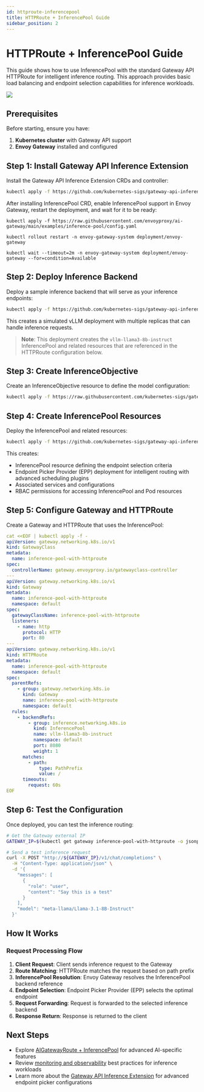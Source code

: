 ```yaml
---
id: httproute-inferencepool
title: HTTPRoute + InferencePool Guide
sidebar_position: 2
---
```


# HTTPRoute + InferencePool Guide

This guide shows how to use InferencePool with the standard Gateway API HTTPRoute for intelligent inference routing. This approach provides basic load balancing and endpoint selection capabilities for inference workloads.

![](/img/inference-httproute.svg)

## Prerequisites

Before starting, ensure you have:

1. **Kubernetes cluster** with Gateway API support
2. **Envoy Gateway** installed and configured

## Step 1: Install Gateway API Inference Extension

Install the Gateway API Inference Extension CRDs and controller:

```bash
kubectl apply -f https://github.com/kubernetes-sigs/gateway-api-inference-extension/releases/download/v1.0.1/manifests.yaml
```

After installing InferencePool CRD, enable InferencePool support in Envoy Gateway, restart the deployment, and wait for it to be ready:

```shell
kubectl apply -f https://raw.githubusercontent.com/envoyproxy/ai-gateway/main/examples/inference-pool/config.yaml

kubectl rollout restart -n envoy-gateway-system deployment/envoy-gateway

kubectl wait --timeout=2m -n envoy-gateway-system deployment/envoy-gateway --for=condition=Available
```

## Step 2: Deploy Inference Backend

Deploy a sample inference backend that will serve as your inference endpoints:

```bash
kubectl apply -f https://github.com/kubernetes-sigs/gateway-api-inference-extension/raw/main/config/manifests/vllm/sim-deployment.yaml
```

This creates a simulated vLLM deployment with multiple replicas that can handle inference requests.

> **Note**: This deployment creates the `vllm-llama3-8b-instruct` InferencePool and related resources that are referenced in the HTTPRoute configuration below.

## Step 3: Create InferenceObjective

Create an InferenceObjective resource to define the model configuration:

```bash
kubectl apply -f https://raw.githubusercontent.com/kubernetes-sigs/gateway-api-inference-extension/refs/tags/v1.0.1/config/manifests/inferenceobjective.yaml
```

## Step 4: Create InferencePool Resources

Deploy the InferencePool and related resources:

```bash
kubectl apply -f https://github.com/kubernetes-sigs/gateway-api-inference-extension/raw/v1.0.1/config/manifests/inferencepool-resources.yaml
```

This creates:

- InferencePool resource defining the endpoint selection criteria
- Endpoint Picker Provider (EPP) deployment for intelligent routing with advanced scheduling plugins
- Associated services and configurations
- RBAC permissions for accessing InferencePool and Pod resources

## Step 5: Configure Gateway and HTTPRoute

Create a Gateway and HTTPRoute that uses the InferencePool:

```yaml
cat <<EOF | kubectl apply -f -
apiVersion: gateway.networking.k8s.io/v1
kind: GatewayClass
metadata:
  name: inference-pool-with-httproute
spec:
  controllerName: gateway.envoyproxy.io/gatewayclass-controller
---
apiVersion: gateway.networking.k8s.io/v1
kind: Gateway
metadata:
  name: inference-pool-with-httproute
  namespace: default
spec:
  gatewayClassName: inference-pool-with-httproute
  listeners:
    - name: http
      protocol: HTTP
      port: 80
---
apiVersion: gateway.networking.k8s.io/v1
kind: HTTPRoute
metadata:
  name: inference-pool-with-httproute
  namespace: default
spec:
  parentRefs:
    - group: gateway.networking.k8s.io
      kind: Gateway
      name: inference-pool-with-httproute
      namespace: default
  rules:
    - backendRefs:
        - group: inference.networking.k8s.io
          kind: InferencePool
          name: vllm-llama3-8b-instruct
          namespace: default
          port: 8080
          weight: 1
      matches:
        - path:
            type: PathPrefix
            value: /
      timeouts:
        request: 60s
EOF
```

## Step 6: Test the Configuration

Once deployed, you can test the inference routing:

```bash
# Get the Gateway external IP
GATEWAY_IP=$(kubectl get gateway inference-pool-with-httproute -o jsonpath='{.status.addresses[0].value}')
```

```bash
# Send a test inference request
curl -X POST "http://${GATEWAY_IP}/v1/chat/completions" \
  -H "Content-Type: application/json" \
  -d '{
    "messages": [
      {
        "role": "user",
        "content": "Say this is a test"
      }
    ],
    "model": "meta-llama/Llama-3.1-8B-Instruct"
  }'
```

## How It Works

### Request Processing Flow

1. **Client Request**: Client sends inference request to the Gateway
2. **Route Matching**: HTTPRoute matches the request based on path prefix
3. **InferencePool Resolution**: Envoy Gateway resolves the InferencePool backend reference
4. **Endpoint Selection**: Endpoint Picker Provider (EPP) selects the optimal endpoint
5. **Request Forwarding**: Request is forwarded to the selected inference backend
6. **Response Return**: Response is returned to the client

## Next Steps

- Explore [AIGatewayRoute + InferencePool](./aigatewayroute-inferencepool.md) for advanced AI-specific features
- Review [monitoring and observability](../observability/) best practices for inference workloads
- Learn more about the [Gateway API Inference Extension](https://gateway-api-inference-extension.sigs.k8s.io/) for advanced endpoint picker configurations
